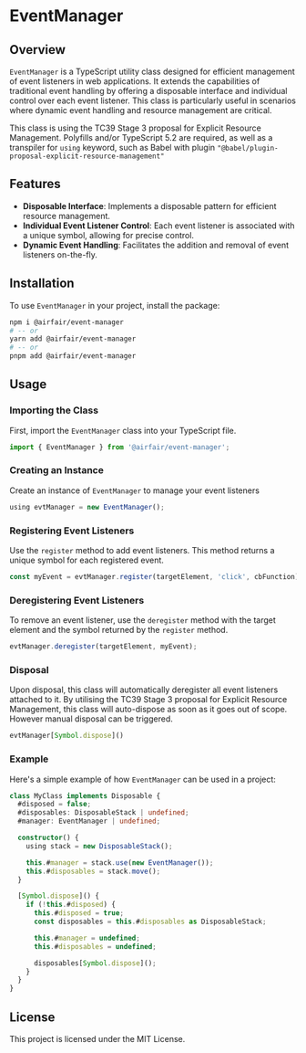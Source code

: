 # EventManager

## Overview

`EventManager` is a TypeScript utility class designed for efficient management of event listeners in web applications. It extends the capabilities of traditional event handling by offering a disposable interface and individual control over each event listener. This class is particularly useful in scenarios where dynamic event handling and resource management are critical.

This class is using the TC39 Stage 3 proposal for Explicit Resource Management. Polyfills and/or TypeScript 5.2 are required, as well as a transpiler for `using` keyword, such as Babel with plugin `"@babel/plugin-proposal-explicit-resource-management"`

## Features

- **Disposable Interface**: Implements a disposable pattern for efficient resource management.
- **Individual Event Listener Control**: Each event listener is associated with a unique symbol, allowing for precise control.
- **Dynamic Event Handling**: Facilitates the addition and removal of event listeners on-the-fly.

## Installation

To use `EventManager` in your project, install the package:

```bash
npm i @airfair/event-manager
# -- or
yarn add @airfair/event-manager
# -- or
pnpm add @airfair/event-manager
```

## Usage

### Importing the Class

First, import the `EventManager` class into your TypeScript file.

```ts
import { EventManager } from '@airfair/event-manager';
```

### Creating an Instance

Create an instance of `EventManager` to manage your event listeners

```ts
using evtManager = new EventManager();
```

### Registering Event Listeners

Use the `register` method to add event listeners. This method returns a unique symbol for each registered event.

```ts
const myEvent = evtManager.register(targetElement, 'click', cbFunction);
```

### Deregistering Event Listeners

To remove an event listener, use the `deregister` method with the target element and the symbol returned by the `register` method.

```ts
evtManager.deregister(targetElement, myEvent);
```

### Disposal

Upon disposal, this class will automatically deregister all event listeners attached to it. By utilising the TC39 Stage 3 proposal for Explicit Resource Management, this class will auto-dispose as soon as it goes out of scope. However manual disposal can be triggered.

```ts
evtManager[Symbol.dispose]()
```

### Example

Here's a simple example of how `EventManager` can be used in a project:

```ts
class MyClass implements Disposable {
  #disposed = false;
  #disposables: DisposableStack | undefined;
  #manager: EventManager | undefined;

  constructor() {
    using stack = new DisposableStack();

    this.#manager = stack.use(new EventManager());
    this.#disposables = stack.move();
  }

  [Symbol.dispose]() {
    if (!this.#disposed) {
      this.#disposed = true;
      const disposables = this.#disposables as DisposableStack;

      this.#manager = undefined;
      this.#disposables = undefined;

      disposables[Symbol.dispose]();
    }
  }
}
```

## License

This project is licensed under the MIT License.